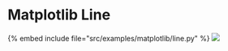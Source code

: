 # Matplotlib Line

{% embed include file="src/examples/matplotlib/line.py" %}
![](examples/matplotlib/line.png)


